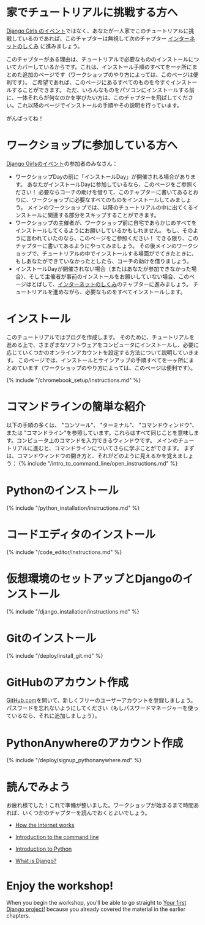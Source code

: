 # 家でチュートリアルに挑戦する方へ

[Django Girls のイベント](https://djangogirls.org/events/)ではなく、あなたが一人家でこのチュートリアルに挑戦しているのであれば、このチャプターは無視して次のチャプター [インターネットのしくみ](../how_the_internet_works/README.md) に進みましょう。

このチャプターがある理由は、チュートリアルで必要なもののインストールについてカバーしているからです。これは、インストール手順のすべてを一ヶ所にまとめた追加のページです（ワークショップのやり方によっては、このページは便利です）。 ご希望であれば、このページにあるすべてのものを今すぐインストールすることができます。 ただ、いろんなものをパソコンにインストールする前に、一体それらが何なのかを学びたい方は、このチャプターを飛ばしてください。これ以降のページでインストールの手順やその説明を行っています。

がんばってね！

# ワークショップに参加している方へ

[Django Girlsのイベント](https://djangogirls.org/events/)の参加者のみなさん：

* ワークショップDayの前に「インストールDay」が開催される場合があります。 あなたがインストールDayに参加しているなら、このページをご参照ください！ 必要ならコーチの助けを借りて、このチャプターに書いてあるとおりに、ワークショップに必要なすべてのものをインストールしてみましょう。 メインのワークショップでは、以降のチュートリアルの中に出てくるインストールに関連する部分をスキップすることができます。
* ワークショップの主催者が、ワークショップ前に自宅であらかじめすべてをインストールしてくるようにお願いしているかもしれません。 もし、そのように言われていたのなら、このページをご参照ください！ できる限り、このチャプターに書いてあるようにやってみましょう。 その後メインのワークショップで、チュートリアルの中でインストールする場面がでてきたときに、もしあなたができていなかったとしたら、コーチの助けを借りましょう。
* インストールDayが開催されない場合（またはあなたが参加できなかった場合）、そして主催者が事前のインストールをお願いしていない場合、このページはとばして、[インターネットのしくみ](../how_the_internet_works/README.md)のチャプターに進みましょう。 チュートリアルを進めながら、必要なものをすべてインストールします。

# インストール

このチュートリアルではブログを作成します。 そのために、チュートリアルを進める上で、さまざまなソフトウェアをコンピュータにインストールし、必要に応じていくつかのオンラインアカウントを設定する方法について説明していきます。 このページでは、インストールとサインアップの手順すべてを一ヶ所にまとめています（ワークショップのやり方によっては、このページは便利です）。

<!--sec data-title="Chromebook setup (if you're using one)"
data-id="chromebook_setup" data-collapse=true ces--> {% include "/chromebook_setup/instructions.md" %} 

<!--endsec-->

# コマンドラインの簡単な紹介

以下の手順の多くは、 "コンソール"、 "ターミナル"、 "コマンドウィンドウ"、または "コマンドライン"を参照しています。これらはすべて同じことを意味します。コンピュータ上のコマンドを入力できるウィンドウです。 メインのチュートリアルに進むと、コマンドラインについてさらに学ぶことができます。 まずは、コマンドウィンドウの開き方と、それがどのように見えるかを覚えましょう： {% include "/intro_to_command_line/open_instructions.md" %} 

# Pythonのインストール

{% include "/python_installation/instructions.md" %}

# コードエディタのインストール

{% include "/code_editor/instructions.md" %}

# 仮想環境のセットアップとDjangoのインストール

{% include "/django_installation/instructions.md" %}

# Gitのインストール

{% include "/deploy/install_git.md" %}

# GitHubのアカウント作成

[GitHub.com](https://www.github.com)を開いて、新しくフリーのユーザーアカウントを登録しましょう。パスワードを忘れないようにしてください（もしパスワードマネージャーを使っているなら、それに追加しましょう）。

# PythonAnywhereのアカウント作成

{% include "/deploy/signup_pythonanywhere.md" %}

# 読んでみよう

お疲れ様でした！これで準備が整いました。ワークショップが始まるまで時間あれば、いくつかのチャプターを読んでおくとよいでしょう。

* [How the internet works](../how_the_internet_works/README.md)

* [Introduction to the command line](../intro_to_command_line/README.md)

* [Introduction to Python](../python_introduction/README.md)

* [What is Django?](../django/README.md)

# Enjoy the workshop!

When you begin the workshop, you'll be able to go straight to [Your first Django project!](../django_start_project/README.md) because you already covered the material in the earlier chapters.